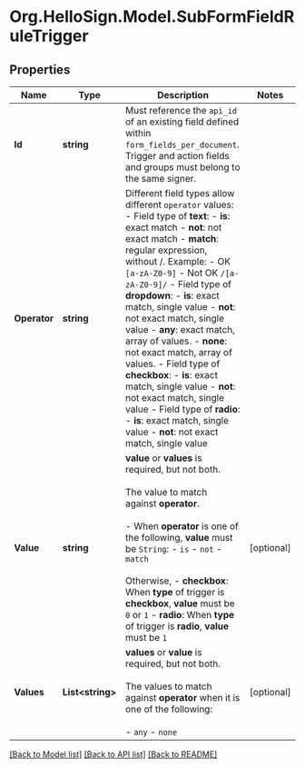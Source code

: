 # Org.HelloSign.Model.SubFormFieldRuleTrigger

## Properties

Name | Type | Description | Notes
------------ | ------------- | ------------- | -------------
**Id** | **string** |  Must reference the `api_id` of an existing field defined within `form_fields_per_document`. Trigger and action fields and groups must belong to the same signer.  | 
**Operator** | **string** |  Different field types allow different `operator` values: - Field type of **text**:   - **is**: exact match   - **not**: not exact match   - **match**: regular expression, without /. Example:     - OK `[a-zA-Z0-9]`     - Not OK `/[a-zA-Z0-9]/` - Field type of **dropdown**:   - **is**: exact match, single value   - **not**: not exact match, single value   - **any**: exact match, array of values.   - **none**: not exact match, array of values. - Field type of **checkbox**:   - **is**: exact match, single value   - **not**: not exact match, single value - Field type of **radio**:   - **is**: exact match, single value   - **not**: not exact match, single value  | 
**Value** | **string** |  **value** or **values** is required, but not both.<br><br>The value to match against **operator**.<br><br>- When **operator** is one of the following, **value** must be `String`:   - `is`   - `not`   - `match`<br><br>Otherwise, - **checkbox**: When **type** of trigger is **checkbox**, **value** must be `0` or `1` - **radio**: When **type** of trigger is **radio**, **value** must be `1`  | [optional] 
**Values** | **List&lt;string&gt;** |  **values** or **value** is required, but not both.<br><br>The values to match against **operator** when it is one of the following:<br><br>- `any` - `none`  | [optional] 

[[Back to Model list]](../README.md#documentation-for-models) [[Back to API list]](../README.md#documentation-for-api-endpoints) [[Back to README]](../README.md)

